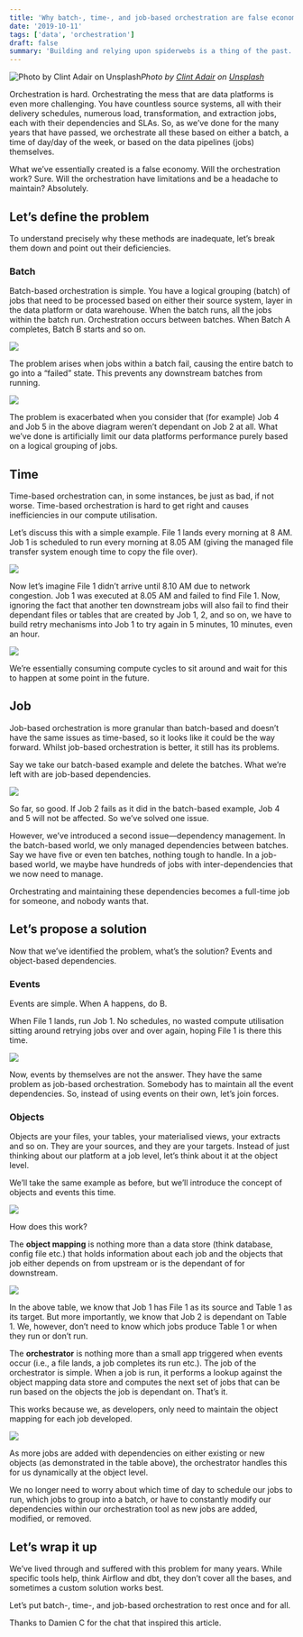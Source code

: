```yaml
---
title: 'Why batch-, time-, and job-based orchestration are false economies'
date: '2019-10-11'
tags: ['data', 'orchestration']
draft: false
summary: 'Building and relying upon spiderwebs is a thing of the past.'
---
```


![Photo by [Clint Adair](https://unsplash.com/@clintadair?utm_source=medium&utm_medium=referral) on [Unsplash](https://unsplash.com?utm_source=medium&utm_medium=referral)](https://cdn-images-1.medium.com/max/10368/0*gItpSiHvdMbIHdrQ)_Photo by [Clint Adair](https://unsplash.com/@clintadair?utm_source=medium&utm_medium=referral) on [Unsplash](https://unsplash.com?utm_source=medium&utm_medium=referral)_

Orchestration is hard. Orchestrating the mess that are data platforms is even more challenging. You have countless source systems, all with their delivery schedules, numerous load, transformation, and extraction jobs, each with their dependencies and SLAs. So, as we’ve done for the many years that have passed, we orchestrate all these based on either a batch, a time of day/day of the week, or based on the data pipelines (jobs) themselves.

What we’ve essentially created is a false economy. Will the orchestration work? Sure. Will the orchestration have limitations and be a headache to maintain? Absolutely.

## Let’s define the problem

To understand precisely why these methods are inadequate, let’s break them down and point out their deficiencies.

### Batch

Batch-based orchestration is simple. You have a logical grouping (batch) of jobs that need to be processed based on either their source system, layer in the data platform or data warehouse. When the batch runs, all the jobs within the batch run. Orchestration occurs between batches. When Batch A completes, Batch B starts and so on.

![](https://cdn-images-1.medium.com/max/2000/1*n6lEEU84YKMjKPsYhYuQmA.png)

The problem arises when jobs within a batch fail, causing the entire batch to go into a “failed” state. This prevents any downstream batches from running.

![](https://cdn-images-1.medium.com/max/2000/1*Bq8yjPcvBbBkc1jv5AEWOQ.png)

The problem is exacerbated when you consider that (for example) Job 4 and Job 5 in the above diagram weren’t dependant on Job 2 at all. What we’ve done is artificially limit our data platforms performance purely based on a logical grouping of jobs.

## Time

Time-based orchestration can, in some instances, be just as bad, if not worse. Time-based orchestration is hard to get right and causes inefficiencies in our compute utilisation.

Let’s discuss this with a simple example. File 1 lands every morning at 8 AM. Job 1 is scheduled to run every morning at 8.05 AM (giving the managed file transfer system enough time to copy the file over).

![](https://cdn-images-1.medium.com/max/2000/1*AaluxdzNbUziimDrihTAKA.png)

Now let’s imagine File 1 didn’t arrive until 8.10 AM due to network congestion. Job 1 was executed at 8.05 AM and failed to find File 1. Now, ignoring the fact that another ten downstream jobs will also fail to find their dependant files or tables that are created by Job 1, 2, and so on, we have to build retry mechanisms into Job 1 to try again in 5 minutes, 10 minutes, even an hour.

![](https://cdn-images-1.medium.com/max/2000/1*0hOtTsHq4yRKkKySnmdQPg.png)

We’re essentially consuming compute cycles to sit around and wait for this to happen at some point in the future.

## Job

Job-based orchestration is more granular than batch-based and doesn’t have the same issues as time-based, so it looks like it could be the way forward. Whilst job-based orchestration is better, it still has its problems.

Say we take our batch-based example and delete the batches. What we’re left with are job-based dependencies.

![](https://cdn-images-1.medium.com/max/2000/1*X7XwiWiaPIoJ-qBgwUWIvg.png)

So far, so good. If Job 2 fails as it did in the batch-based example, Job 4 and 5 will not be affected. So we’ve solved one issue.

However, we’ve introduced a second issue—dependency management. In the batch-based world, we only managed dependencies between batches. Say we have five or even ten batches, nothing tough to handle. In a job-based world, we maybe have hundreds of jobs with inter-dependencies that we now need to manage.

Orchestrating and maintaining these dependencies becomes a full-time job for someone, and nobody wants that.

## Let’s propose a solution

Now that we’ve identified the problem, what’s the solution? Events and object-based dependencies.

### Events

Events are simple. When A happens, do B.

When File 1 lands, run Job 1. No schedules, no wasted compute utilisation sitting around retrying jobs over and over again, hoping File 1 is there this time.

![](https://cdn-images-1.medium.com/max/2000/1*cakU_BAaRRGTiOLhOu6QHw.png)

Now, events by themselves are not the answer. They have the same problem as job-based orchestration. Somebody has to maintain all the event dependencies. So, instead of using events on their own, let’s join forces.

### Objects

Objects are your files, your tables, your materialised views, your extracts and so on. They are your sources, and they are your targets. Instead of just thinking about our platform at a job level, let’s think about it at the object level.

We’ll take the same example as before, but we’ll introduce the concept of objects and events this time.

![](https://cdn-images-1.medium.com/max/2000/1*s2-gcwLTWaRWx_2orKOEWg.png)

How does this work?

The **object mapping** is nothing more than a data store (think database, config file etc.) that holds information about each job and the objects that job either depends on from upstream or is the dependant of for downstream.

![](https://cdn-images-1.medium.com/max/2000/1*HpqyFcAqV_OhUxG-CDZscg.png)

In the above table, we know that Job 1 has File 1 as its source and Table 1 as its target. But more importantly, we know that Job 2 is dependant on Table 1. We, however, don’t need to know which jobs produce Table 1 or when they run or don’t run.

The **orchestrator** is nothing more than a small app triggered when events occur (i.e., a file lands, a job completes its run etc.). The job of the orchestrator is simple. When a job is run, it performs a lookup against the object mapping data store and computes the next set of jobs that can be run based on the objects the job is dependant on. That’s it.

This works because we, as developers, only need to maintain the object mapping for each job developed.

![](https://cdn-images-1.medium.com/max/2000/1*dsVGtoKRYpsL2rQ_efjTFA.png)

As more jobs are added with dependencies on either existing or new objects (as demonstrated in the table above), the orchestrator handles this for us dynamically at the object level.

We no longer need to worry about which time of day to schedule our jobs to run, which jobs to group into a batch, or have to constantly modify our dependencies within our orchestration tool as new jobs are added, modified, or removed.

## Let’s wrap it up

We’ve lived through and suffered with this problem for many years. While specific tools help, think Airflow and dbt, they don’t cover all the bases, and sometimes a custom solution works best.

Let’s put batch-, time-, and job-based orchestration to rest once and for all.

Thanks to Damien C for the chat that inspired this article.
